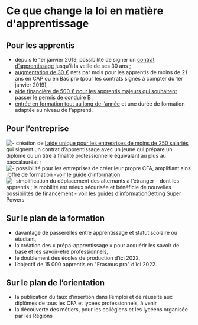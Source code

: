 # Ce que change la loi en matière d'apprentissage



## Pour les apprentis

* depuis le 1er janvier 2019, possibilité de signer un [contrat d’apprentissage](https://travail-emploi.gouv.fr/formation-professionnelle/formation-en-alternance-10751/apprentissage/contrat-apprentissage) jusqu’à la veille de ses 30 ans ;
* [augmentation de 30 €](https://travail-emploi.gouv.fr/formation-professionnelle/formation-en-alternance-10751/) nets par mois pour les apprentis de moins de 21 ans en CAP ou en Bac pro \(pour les contrats signés à compter du 1er janvier 2019\),
* [aide financière de 500 € pour les apprentis majeurs qui souhaitent passer le permis de conduire B](https://travail-emploi.gouv.fr/formation-professionnelle/formation-en-alternance-10751/apprentissage/apprentis-aide-permis) ;
* [entrée en formation tout au long de l’année](https://travail-emploi.gouv.fr/formation-professionnelle/formation-en-alternance-10751/apprentissage/contrat-apprentissage) et une durée de formation adaptée au niveau de l’apprenti.

## Pour l’entreprise

![-](https://travail-emploi.gouv.fr/plugins/site/themes/mass_theme_travail/v1/puce.gif)  création de [l’aide unique pour les entreprises de moins de 250 salariés](https://travail-emploi.gouv.fr/formation-professionnelle/entreprise-et-alternance/aide-unique) qui signent un contrat d’apprentissage avec un jeune qui prépare un diplôme ou un titre à finalité professionnelle équivalant au plus au baccalauréat ;  
![-](https://travail-emploi.gouv.fr/plugins/site/themes/mass_theme_travail/v1/puce.gif)  possibilité pour les entreprises de créer leur propre CFA, amplifiant ainsi l’offre de formation -[voir le guide d’information](https://travail-emploi.gouv.fr/demarches-ressources-documentaires/documentation-et-publications-officielles/guides/article/kit-ouvrir-votre-propre-centre-de-formation-d-apprentis-cfa)  
![-](https://travail-emploi.gouv.fr/plugins/site/themes/mass_theme_travail/v1/puce.gif)  simplification du déplacement des alternants à l’étranger – dont les apprentis ; la mobilité est mieux sécurisée et bénéficie de nouvelles possibilités de financement - [voir les guides d’information](https://travail-emploi.gouv.fr/demarches-ressources-documentaires/documentation-et-publications-officielles/guides/kits-mobilite-alternance)Getting Super Powers



## **Sur le plan de la formation**

* davantage de passerelles entre apprentissage et statut scolaire ou étudiant,
* la création des « prépa-apprentissage » pour acquérir les savoir de base et les savoir-être professionnels,
* le doublement des écoles de production d’ici 2022,
* l’objectif de 15 000 apprentis en "Erasmus pro" d’ici 2022.

## **Sur le plan de l’orientation**

* la publication du taux d’insertion dans l’emploi et de réussite aux diplômes de tous les CFA et lycées professionnels, à venir
* la découverte des métiers, pour les collégiens et les lycéens organisée par les Régions

